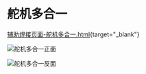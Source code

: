 # 舵机多合一

[辅助焊接页面-舵机多合一.html](/辅助焊接页面-舵机多合一.html){target="_blank"}

![舵机多合一正面](/舵机正面.jpg)

![舵机多合一反面](/舵机反面.jpg)